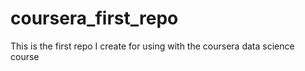 # coursera_first_repo
This is the first repo I create for using with the coursera data science course
